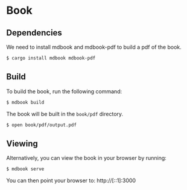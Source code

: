 # Book

## Dependencies

We need to install mdbook and mdbook-pdf to build a pdf of the book.

```bash
$ cargo install mdbook mdbook-pdf
```

## Build

To build the book, run the following command:

```bash
$ mdbook build
```

The book will be built in the `book/pdf` directory.
```bash
$ open book/pdf/output.pdf
```


## Viewing

Alternatively, you can view the book in your browser by running:

```bash
$ mdbook serve
```

You can then point your browser to: http://[::1]:3000